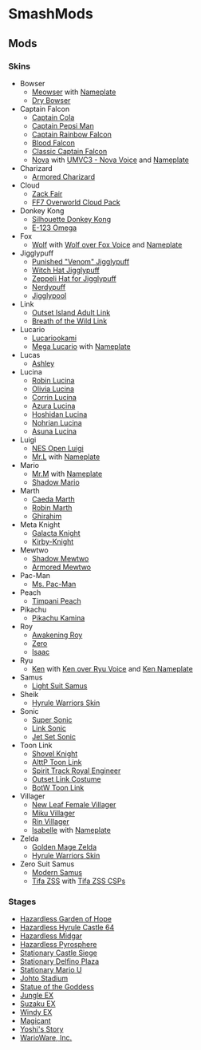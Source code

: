 # SmashMods

## Mods
### Skins
- Bowser
  - [Meowser](http://gamebanana.com/skins/148096) with [Nameplate]
  - [Dry Bowser](http://gamebanana.com/skins/149147)
- Captain Falcon
  - [Captain Cola](http://gamebanana.com/skins/146278)
  - [Captain Pepsi Man](http://gamebanana.com/skins/146246)
  - [Captain Rainbow Falcon](http://gamebanana.com/skins/150292)
  - [Blood Falcon](http://gamebanana.com/skins/146086)
  - [Classic Captain Falcon](http://gamebanana.com/skins/148165)
  - [Nova](http://gamebanana.com/skins/149703) with [UMVC3 - Nova Voice](http://gamebanana.com/sounds/33083) and [Nameplate]
- Charizard
  - [Armored Charizard](http://gamebanana.com/skins/149817)
- Cloud
  - [Zack Fair](http://gamebanana.com/skins/149444)
  - [FF7 Overworld Cloud Pack](http://gamebanana.com/skins/150035)
- Donkey Kong
  - [Silhouette Donkey Kong](http://gamebanana.com/skins/149996)
  - [E-123 Omega](http://gamebanana.com/skins/149859)
- Fox
  - [Wolf](http://gamebanana.com/skins/147147) with [Wolf over Fox Voice](http://gamebanana.com/gamefiles/4822) and [Nameplate]
- Jigglypuff
  - [Punished "Venom" Jigglypuff](http://gamebanana.com/skins/146288)
  - [Witch Hat Jigglypuff](http://gamebanana.com/skins/149942)
  - [Zeppeli Hat for Jigglypuff](http://gamebanana.com/skins/148254)
  - [Nerdypuff](http://gamebanana.com/skins/148277)
  - [Jigglypool](http://gamebanana.com/skins/146168)
- Link
  - [Outset Island Adult Link](http://gamebanana.com/skins/148030)
  - [Breath of the Wild Link](http://gamebanana.com/skins/145841)
- Lucario
  - [Lucariookami](http://gamebanana.com/skins/148583)
  - [Mega Lucario](http://gamebanana.com/skins/145668) with [Nameplate]
- Lucas
  - [Ashley](http://gamebanana.com/skins/150167)
- Lucina
  - [Robin Lucina](http://gamebanana.com/skins/147039)
  - [Olivia Lucina](http://gamebanana.com/skins/146979)
  - [Corrin Lucina](http://gamebanana.com/skins/147705)
  - [Azura Lucina](http://gamebanana.com/skins/145655)
  - [Hoshidan Lucina](http://gamebanana.com/skins/148021)
  - [Nohrian Lucina](http://gamebanana.com/skins/148092)
  - [Asuna Lucina](http://gamebanana.com/skins/146002)
- Luigi
  - [NES Open Luigi](http://gamebanana.com/skins/145963)
  - [Mr.L](http://gamebanana.com/skins/145658) with [Nameplate]
- Mario
  - [Mr.M](http://gamebanana.com/skins/146228) with [Nameplate]
  - [Shadow Mario](http://gamebanana.com/skins/148785)
- Marth
  - [Caeda Marth](http://gamebanana.com/skins/147965)
  - [Robin Marth](http://gamebanana.com/skins/146355)
  - [Ghirahim](http://gamebanana.com/skins/147236)
- Meta Knight
  - [Galacta Knight](http://gamebanana.com/skins/148836)
  - [Kirby-Knight](http://gamebanana.com/skins/150010)
- Mewtwo
  - [Shadow Mewtwo](http://gamebanana.com/skins/146261)
  - [Armored Mewtwo](http://gamebanana.com/skins/148622)
- Pac-Man
  - [Ms. Pac-Man](http://gamebanana.com/skins/149791)
- Peach
  - [Timpani Peach](http://gamebanana.com/skins/149477)
- Pikachu
  - [Pikachu Kamina](http://gamebanana.com/skins/147024)
- Roy
  - [Awakening Roy](http://gamebanana.com/skins/146327)
  - [Zero](http://gamebanana.com/skins/149041)
  - [Isaac](http://gamebanana.com/skins/149005)
- Ryu
  - [Ken](http://gamebanana.com/skins/150064) with [Ken over Ryu Voice](http://gamebanana.com/sounds/30363) and [Ken Nameplate](http://gamebanana.com/guis/32028)
- Samus
  - [Light Suit Samus](http://gamebanana.com/skins/150169)
- Sheik
  - [Hyrule Warriors Skin](http://gamebanana.com/skins/148680)
- Sonic
  - [Super Sonic](http://gamebanana.com/skins/146149)
  - [Link Sonic](http://gamebanana.com/skins/150247)
  - [Jet Set Sonic](http://gamebanana.com/skins/149367)
- Toon Link
  - [Shovel Knight](http://gamebanana.com/skins/149434)
  - [AlttP Toon Link](http://gamebanana.com/skins/145495)
  - [Spirit Track Royal Engineer](http://gamebanana.com/skins/148592)
  - [Outset Link Costume](http://gamebanana.com/skins/149310)
  - [BotW Toon Link](http://gamebanana.com/skins/147131)
- Villager
  - [New Leaf Female Villager](http://gamebanana.com/skins/146312)
  - [Miku Villager](http://gamebanana.com/skins/148641)
  - [Rin Villager](http://gamebanana.com/skins/150083)
  - [Isabelle](http://gamebanana.com/skins/148856) with [Nameplate]
- Zelda
  - [Golden Mage Zelda](http://gamebanana.com/skins/146243)
  - [Hyrule Warriors Skin](http://gamebanana.com/skins/150442)
- Zero Suit Samus
  - [Modern Samus](http://gamebanana.com/skins/145856)
  - [Tifa ZSS](http://gamebanana.com/skins/148023) with [Tifa ZSS CSPs](http://gamebanana.com/guis/31591)

### Stages
- [Hazardless Garden of Hope](http://gamebanana.com/maps/192695)
- [Hazardless Hyrule Castle 64](http://gamebanana.com/maps/190431)
- [Hazardless Midgar](http://gamebanana.com/maps/190413)
- [Hazardless Pyrosphere](http://gamebanana.com/maps/190422)
- [Stationary Castle Siege](http://gamebanana.com/maps/190445)
- [Stationary Delfino Plaza](http://gamebanana.com/maps/191000)
- [Stationary Mario U](http://gamebanana.com/maps/192405)
- [Johto Stadium](http://gamebanana.com/maps/191546)
- [Statue of the Goddess](http://gamebanana.com/maps/192197)
- [Jungle EX](http://gamebanana.com/maps/190940)
- [Suzaku EX](http://gamebanana.com/maps/190938)
- [Windy EX](http://gamebanana.com/maps/190939)
- [Magicant](http://gamebanana.com/maps/191551)
- [Yoshi's Story](http://gamebanana.com/maps/191719)
- [WarioWare, Inc.](http://gamebanana.com/maps/191688)

[Nameplate]: <http://gamebanana.com/guis/31357>
